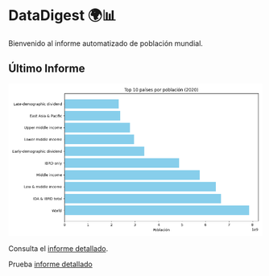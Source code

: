 # DataDigest 🌍📊

Bienvenido al informe automatizado de población mundial.

## Último Informe

![Gráfico de población](/output/plots/top10_population.png)

Consulta el [informe detallado](/output/reports/report.md).

Prueba [informe detallado](docs/prueba.txt)

